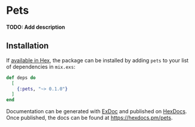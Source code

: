 # Pets

**TODO: Add description**

## Installation

If [available in Hex](https://hex.pm/docs/publish), the package can be installed
by adding `pets` to your list of dependencies in `mix.exs`:

```elixir
def deps do
  [
    {:pets, "~> 0.1.0"}
  ]
end
```

Documentation can be generated with [ExDoc](https://github.com/elixir-lang/ex_doc)
and published on [HexDocs](https://hexdocs.pm). Once published, the docs can
be found at <https://hexdocs.pm/pets>.

